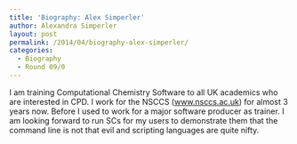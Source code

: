 ```yaml
---
title: 'Biography: Alex Simperler'
author: Alexandra Simperler
layout: post
permalink: /2014/04/biography-alex-simperler/
categories:
  - Biography
  - Round 09/0
---
```

I am training Computational Chemistry Software to all UK academics who are interested in CPD. I work for the NSCCS (www.nsccs.ac.uk) for almost 3 years now. Before I used to work for a major software producer as trainer. I am looking forward to run SCs for my users to demonstrate them that the command line is not that evil and scripting languages are quite nifty.